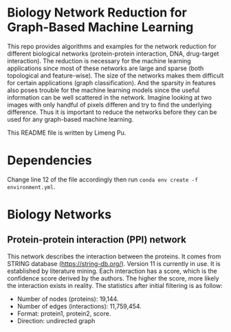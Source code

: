 # Biology Network Reduction for Graph-Based Machine Learning

This repo provides algorithms and examples for the network reduction for different biological networks (protein-protein interaction, DNA, drug-target interaction). The reduction is necessary for the machine learning applications since most of these networks are large and sparse (both topological and feature-wise). The size of the networks makes them difficult for certain applications (graph classification). And the sparsity in features also poses trouble for the machine learning models since the useful information can be well scattered in the network. Imagine looking at two images with only handful of pixels differen and try to find the underlying difference. Thus it is important to reduce the networks before they can be used for any graph-based machine learning.

This README file is written by Limeng Pu.

# Dependencies

Change line 12 of the file accordingly then run `conda env create -f environment.yml`. 

# Biology Networks

## Protein-protein interaction (PPI) network

This network describes the interaction between the proteins. It comes from STRING database (https://string-db.org/). Version 11 is      currently in use. It is established by literature mining. Each interaction has a score, which is the confidence score derived by the    authors. The higher the score, more likely the interaction exists in reality. The statistics after initial filtering is as follow:
- Number of nodes (proteins): 19,144.
- Number of edges (interactions): 11,759,454.
- Format: protein1, protein2, score.
- Direction: undirected graph
